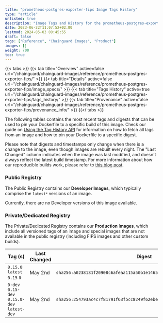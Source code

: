 ```yaml
---
title: "prometheus-postgres-exporter-fips Image Tags History"
type: "article"
unlisted: true
description: "Image Tags and History for the prometheus-postgres-exporter-fips Chainguard Image"
date: 2023-06-22T11:07:52+02:00
lastmod: 2024-05-03 00:45:55
draft: false
tags: ["Reference", "Chainguard Images", "Product"]
images: []
weight: 700
toc: true
---
```


{{< tabs >}}
{{< tab title="Overview" active=false url="/chainguard/chainguard-images/reference/prometheus-postgres-exporter-fips/" >}}
{{< tab title="Details" active=false url="/chainguard/chainguard-images/reference/prometheus-postgres-exporter-fips/image_specs/" >}}
{{< tab title="Tags History" active=true url="/chainguard/chainguard-images/reference/prometheus-postgres-exporter-fips/tags_history/" >}}
{{< tab title="Provenance" active=false url="/chainguard/chainguard-images/reference/prometheus-postgres-exporter-fips/provenance_info/" >}}
{{</ tabs >}}

The following tables contains the most recent tags and digests that can be used to pin your Dockerfile to a specific build of this image. Check our guide on [Using the Tag History API](/chainguard/chainguard-images/using-the-tag-history-api/) for information on how to fetch all tags from an image and how to pin your Dockerfile to a specific digest.

Please note that digests and timestamps only change when there is a change to the image, even though images are rebuilt every night. The "Last Changed" column indicates when the image was last modified, and doesn't always reflect the latest build timestamp. For more information about how our reproducible builds work, please refer to [this blog post](https://www.chainguard.dev/unchained/reproducing-chainguards-reproducible-image-builds).

### Public Registry
The Public Registry contains our **Developer Images**, which typically comprise the `latest*` versions of an image.

Currently, there are no Developer versions of this image available.

### Private/Dedicated Registry
The Private/Dedicated Registry contains our **Production Images**, which include all versioned tags of an image and special images that are not available in the public registry (including FIPS images and other custom builds).

| Tag (s)                                       | Last Changed | Digest                                                                    |
|-----------------------------------------------|--------------|---------------------------------------------------------------------------|
|  `0.15.0` `latest` `0.15` `0`                 | May 2nd      | `sha256:a0238131f20908c6afeaa115a50b1e1465df09c26d7b94fba15355613bbe205b` |
|  `0-dev` `0.15-dev` `0.15.0-dev` `latest-dev` | May 2nd      | `sha256:254793ac4c7f81791f63f5cc8249f62ebe407e55de7e5b9e4075081bf8c2bd1b` |

